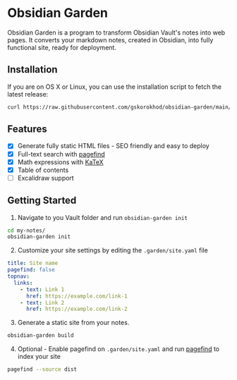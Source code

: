 # Obsidian Garden

Obsidian Garden is a program to transform Obsidian Vault's notes into web
pages. It converts your markdown notes, created in Obsidian, into fully
functional site, ready for deployment.

## Installation

If you are on OS X or Linux, you can use the installation script to fetch the
latest release:

```bash
curl https://raw.githubusercontent.com/gskorokhod/obsidian-garden/main/install.sh | sh
```

## Features

- [x] Generate fully static HTML files - SEO friendly and easy to deploy
- [x] Full-text search with [pagefind](https://pagefind.app/)
- [x] Math expressions with [KaTeX](https://katex.org/)
- [x] Table of contents
- [ ] Excalidraw support

## Getting Started

1. Navigate to you Vault folder and run `obsidian-garden init`

```bash
cd my-notes/
obsidian-garden init
```

2. Customize your site settings by editing the `.garden/site.yaml` file

```yaml
title: Site name
pagefind: false
topnav:
  links:
    - text: Link 1
      href: https://example.com/link-1
    - text: Link 2
      href: https://example.com/link-2
```

3. Generate a static site from your notes.

```bash
obsidian-garden build
```

4. Optional - Enable pagefind on `.garden/site.yaml` and run
[pagefind](https://pagefind.app) to index your site

```bash
pagefind --source dist
```
